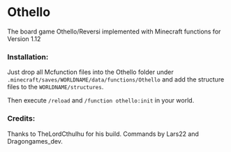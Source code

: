 # Othello
The board game Othello/Reversi implemented with Minecraft functions for Version 1.12
### Installation:
Just drop all Mcfunction files into the Othello folder under `.minecraft/saves/WORLDNAME/data/functions/Othello`
and add the structure files to the `WORLDNAME/structures`.

Then execute `/reload` and `/function othello:init` in your world.

### Credits:
Thanks to TheLordCthulhu for his build.
Commands by Lars22 and Dragongames_dev.
